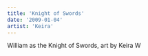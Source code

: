 ```yaml
---
title: 'Knight of Swords'
date: '2009-01-04'
artist: 'Keira'
---
```


William as the Knight of Swords, art by Keira W